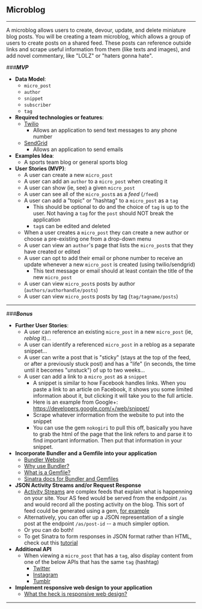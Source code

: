 ## Microblog

---

A microblog allows users to create, devour, update, and delete miniature blog posts. You will be creating a team microblog, which allows a group of users to create posts on a shared feed. These posts can reference outside links and scrape useful information from them (like texts and images), and add novel commentary, like "LOLZ" or "haters gonna hate".


###***MVP***
- **Data Model**:
  - `micro_post`
  - `author`
  - `snippet`
  - `subscriber`
  - `tag`
- **Required technologies or features**:
  - [Twilio](https://www.twilio.com/docs/api)
    - Allows an application to send text messages to any phone number
  - [SendGrid](https://sendgrid.com/docs/index.html)
    - Allows an application to send emails
- **Examples Idea**:
  - A sports team blog or general sports blog
- **User Stories (MVP)**:
  - A user can create a new `micro_post`
  - A user can add an `author` to a `micro_post` when creating it
  - A user can show (ie, see) a given `micro_post`
  - A user can see all of the `micro_post`s as a *feed* (`/feed`)
  - A user can add a "topic" or "hashtag" to a `micro_post` as a `tag`
    - This should be optional to do and the choice of `tag` is up to the user. Not having a `tag` for the `post` should NOT break the application
    - `tag`s can be edited and deleted
  - When a user creates a `micro_post` they can create a new author or choose a pre-existing one from a drop-down menu
  - A user can view an `author`'s page that lists the `micro_post`s that they have created or edited
  - A user can opt to add their email or phone number to receive an update whenever a new `micro_post` is created (using twilio/sendgrid)
    - This text message or email should at least contain the title of the new `micro_post`
  - A user can view `micro_post`s posts by author (`authors/authorhandle/posts`)
  - A user can view `micro_post`s posts by tag (`tag/tagname/posts`)

---

###***Bonus***

- **Further User Stories**:
  - A user can reference an existing `micro_post` in a new `micro_post` (ie, *reblog* it)...
  - A user can identify a referenced `micro_post` in a reblog as a separate snippet...
  - A user can write a post that is "sticky" (stays at the top of the feed, or after a previously stuck post) and has a "life" (in seconds, the time until it becomes "unstuck") of up to two weeks...
  - A user can add a link to a `micro_post` as a `snippet`
    - A snippet is similar to how Facebook handles links. When you paste a link to an article on Facebook, it shows you some limited information about it, but clicking it will take you to the full article.
    - Here is an example from Google+: https://developers.google.com/+/web/snippet/
    - Scrape whatever information from the website to put into the snippet
    - You can use the gem `nokogiri` to pull this off, basically you have to grab the html of the page that the link  refers to and parse it to find important information. Then put that information in your snippet.
- **Incorporate Bundler and a Gemfile into your application**
    - [Bundler Website](http://bundler.io/)
    - [Why use Bundler?](http://bundler.io/rationale.html)
    - [What is a Gemfile?](http://bundler.io/v1.3/gemfile.html)
    - [Sinatra docs for Bundler and Gemfiles](http://recipes.sinatrarb.com/p/development/bundler)
- **JSON Activity Streams and/or Request Response**
  - [Activity Streams](http://en.wikipedia.org/wiki/Activity_Streams_(format)) are complex feeds that explain what is happenning on your site. Your AS feed would be served from the endpoint `/as` and would record all the posting activity on the blog. This sort of feed could be generated using a gem, [for example](https://github.com/nov/activitystreams)
  - Alternatively, you can offer up a JSON representation of a single post at the endpoint `/as/post-id` -- a much simpler option.
  - Or you can do both!
  - To get Sinatra to form responses in JSON format rather than HTML, check out this [tutorial](http://nathanhoad.net/how-to-return-json-from-sinatra)
- **Additional API**
  - When viewing a `micro_post` that has a `tag`, also display content from one of the below APIs that has the same `tag` (hashtag)
    - [Twitter](https://dev.twitter.com/docs/api)
    - [Instagram](http://instagram.com/developer/)
    - [Tumblr](http://www.tumblr.com/docs/en/api/v2)
- **Implement responsive web design to your application**
  - [What the heck is responsive web design?](http://johnpolacek.github.io/scrolldeck.js/decks/responsive/)

---
